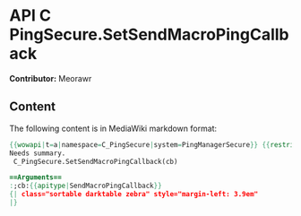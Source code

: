 # API C PingSecure.SetSendMacroPingCallback

**Contributor:** Meorawr

## Content

The following content is in MediaWiki markdown format:

```mediawiki
{{wowapi|t=a|namespace=C_PingSecure|system=PingManagerSecure}} {{restrictedapi|protected}}
Needs summary.
 C_PingSecure.SetSendMacroPingCallback(cb)

==Arguments==
:;cb:{{apitype|SendMacroPingCallback}}
{| class="sortable darktable zebra" style="margin-left: 3.9em"
|}
```
